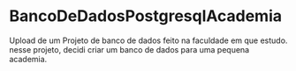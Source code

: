 # BancoDeDadosPostgresqlAcademia
Upload de um Projeto de banco de dados feito na faculdade em que estudo. nesse projeto, decidi criar um banco de dados para uma pequena academia.
